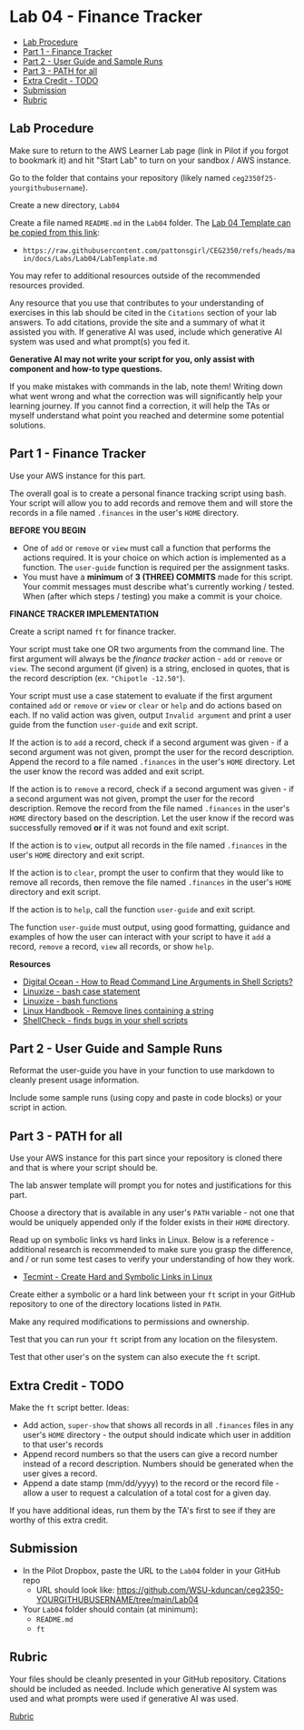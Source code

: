 # Lab 04 - Finance Tracker

- [Lab Procedure](#lab-procedure)
- [Part 1 - Finance Tracker](#part-1---finance-tracker)
- [Part 2 - User Guide and Sample Runs](#part-2---user-guide-and-sample-runs)
- [Part 3 - PATH for all](#part-3---path-for-all)
- [Extra Credit - TODO](#extra-credit---todo)
- [Submission](#submission)
- [Rubric](#rubric)

## Lab Procedure

Make sure to return to the AWS Learner Lab page (link in Pilot if you forgot to bookmark it) and hit "Start Lab" to turn on your sandbox / AWS instance.

Go to the folder that contains your repository (likely named `ceg2350f25-yourgithubusername`).

Create a new directory, `Lab04`

Create a file named `README.md` in the `Lab04` folder.  The [Lab 04 Template can be copied from this link](https://raw.githubusercontent.com/pattonsgirl/CEG2350/refs/heads/main/docs/Labs/Lab04/LabTemplate.md):

- `https://raw.githubusercontent.com/pattonsgirl/CEG2350/refs/heads/main/docs/Labs/Lab04/LabTemplate.md`

You may refer to additional resources outside of the recommended resources provided.  

Any resource that you use that contributes to your understanding of exercises in this lab should be cited in the `Citations` section of your lab answers.  To add citations, provide the site and a summary of what it assisted you with.  If generative AI was used, include which generative AI system was used and what prompt(s) you fed it.

**Generative AI may not write your script for you, only assist with component and how-to type questions.**

If you make mistakes with commands in the lab, note them!  Writing down what went wrong and what the correction was will significantly help your learning journey.  If you cannot find a correction, it will help the TAs or myself understand what point you reached and determine some potential solutions.

## Part 1 - Finance Tracker

Use your AWS instance for this part.

The overall goal is to create a personal finance tracking script using bash.  Your script will allow you to add records and remove them and will store the records in a file named `.finances` in the user's `HOME` directory.

**BEFORE YOU BEGIN**
- One of `add` or `remove` or `view` must call a function that performs the actions required. It is your choice on which action is implemented as a function. The `user-guide` function is required per the assignment tasks.
- You must have a **minimum** of **3 (THREE) COMMITS** made for this script.  Your commit messages must describe what's currently working / tested.  When (after which steps / testing) you make a commit is your choice.

**FINANCE TRACKER IMPLEMENTATION**

Create a script named `ft` for finance tracker.

Your script must take one OR two arguments from the command line.  The first argument will always be the *finance tracker* action - `add` or `remove` or `view`.  The second argument (if given) is a string, enclosed in quotes, that is the record description (ex. `"Chipotle -12.50"`).

Your script must use a case statement to evaluate if the first argument contained `add` or `remove` or `view` or `clear` or `help` and do actions based on each.  If no valid action was given, output `Invalid argument` and print a user guide from the function `user-guide` and exit script.

If the action is to `add` a record, check if a second argument was given - if a second argument was not given, prompt the user for the record description.  Append the record to a file named `.finances` in the user's `HOME` directory.  Let the user know the record was added and exit script.

If the action is to `remove` a record, check if a second argument was given - if a second argument was not given, prompt the user for the record description.  Remove the record from the file named `.finances` in the user's `HOME` directory based on the description.  Let the user know if the record was successfully removed **or** if it was not found and exit script.

If the action is to `view`, output all records in the file named `.finances` in the user's `HOME` directory and exit script.

If the action is to `clear`, prompt the user to confirm that they would like to remove all records, then remove the file named `.finances` in the user's `HOME` directory and exit script.

If the action is to `help`, call the function `user-guide` and exit script.

The function `user-guide` must output, using good formatting, guidance and examples of how the user can interact with your script to have it `add` a record, `remove` a record, `view` all records, or show `help`.

**Resources**
- [Digital Ocean - How to Read Command Line Arguments in Shell Scripts?](https://www.digitalocean.com/community/tutorials/read-command-line-arguments-in-shell-scripts)
- [Linuxize - bash case statement](https://linuxize.com/post/bash-case-statement/)
- [Linuxize - bash functions](https://linuxize.com/post/bash-functions/)
- [Linux Handbook - Remove lines containing a string](https://linuxhandbook.com/remove-lines-file/#remove-lines-containing-a-string)
- [ShellCheck - finds bugs in your shell scripts](https://www.shellcheck.net/)

## Part 2 - User Guide and Sample Runs

Reformat the user-guide you have in your function to use markdown to cleanly present usage information.

Include some sample runs (using copy and paste in code blocks) or your script in action.

## Part 3 - PATH for all

Use your AWS instance for this part since your repository is cloned there and that is where your script should be.

The lab answer template will prompt you for notes and justifications for this part.

Choose a directory that is available in any user's `PATH` variable - not one that would be uniquely appended only if the folder exists in their `HOME` directory.  

Read up on symbolic links vs hard links in Linux. Below is a reference - additional research is recommended to make sure you grasp the difference, and / or run some test cases to verify your understanding of how they work.
  - [Tecmint - Create Hard and Symbolic Links in Linux](https://www.tecmint.com/create-hard-and-symbolic-links-in-linux)

Create either a symbolic or a hard link between your `ft` script in your GitHub repository to one of the directory locations listed in `PATH`.

Make any required modifications to permissions and ownership.

Test that you can run your `ft` script from any location on the filesystem.

Test that other user's on the system can also execute the `ft` script.

## Extra Credit - TODO

Make the `ft` script better. Ideas:
- Add action, `super-show` that shows all records in all `.finances` files in any user's `HOME` directory - the output should indicate which user in addition to that user's records
- Append record numbers so that the users can give a record number instead of a record description.  Numbers should be generated when the user gives a record.
- Append a date stamp (mm/dd/yyyy) to the record or the record file - allow a user to request a calculation of a total cost for a given day.

If you have additional ideas, run them by the TA's first to see if they are worthy of this extra credit.

## Submission

- In the Pilot Dropbox, paste the URL to the `Lab04` folder in your GitHub repo
  - URL should look like: https://github.com/WSU-kduncan/ceg2350-YOURGITHUBUSERNAME/tree/main/Lab04
- Your `Lab04` folder should contain (at minimum):
  - `README.md`
  - `ft`

## Rubric

Your files should be cleanly presented in your GitHub repository.  Citations should be included as needed.  Include which generative AI system was used and what prompts were used if generative AI was used.

[Rubric](https://raw.githubusercontent.com/pattonsgirl/CEG2350/refs/heads/main/docs/Labs/Lab04/Rubric.md)